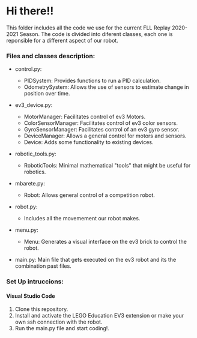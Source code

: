 # Hi there!!


This folder includes all the code we use for the current FLL Replay 2020-2021 Season.
The code is divided into diferent classes, each one is reponsible for a different aspect of our robot.

### Files and classes description:
- control.py:
  - PIDSystem: Provides functions to run a PID calculation.
  - OdometrySystem: Allows the use of sensors to estimate change in position over time. 
  
- ev3_device.py:
  - MotorManager: Facilitates control of ev3 Motors.
  - ColorSensorManager: Facilitates control of ev3 color sensors.
  - GyroSensorManager: Facilitates control of an ev3 gyro sensor.
  - DeviceManager: Allows a general control for motors and sensors.
  - Device: Adds some functionality to existing devices.
 
- robotic_tools.py:
  - RoboticTools: Minimal mathematical "tools" that might be useful for robotics.
 
- mbarete.py:
  - Robot: Allows general control of a competition robot.

- robot.py:
  - Includes all the movemement our robot makes.

- menu.py:
  - Menu: Generates a visual interface on the ev3 brick to control the robot.
  
- main.py: Main file that gets executed on the ev3 robot and its the combination past files.


### Set Up intruccions:
#### Visual Studio Code
1. Clone this repository.
2. Install and activate the LEGO Education EV3 extension or make your own ssh connection with the robot.
3. Run the main.py file and start coding!.




